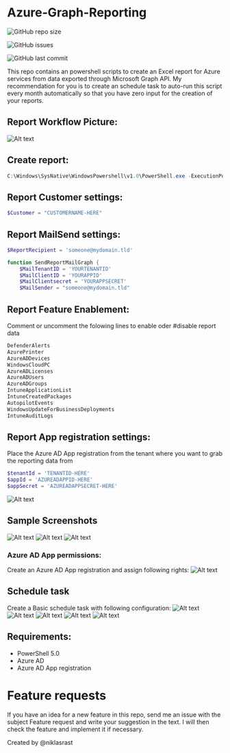 # Azure-Graph-Reporting

![GitHub repo size](https://img.shields.io/github/repo-size/niklasrast/Azure-Graph-Reporting)

![GitHub issues](https://img.shields.io/github/issues-raw/niklasrast/Azure-Graph-Reporting)

![GitHub last commit](https://img.shields.io/github/last-commit/niklasrast/Azure-Graph-Reporting)

This repo contains an powershell scripts to create an Excel report for Azure services from data exported through Microsoft Graph API.
My recommendation for you is to create an schedule task to auto-run this script every month automatically so that you have zero input for the creation of your reports.

## Report Workflow Picture:
![Alt text](https://github.com/niklasrast/Azure-Graph-Reporting/blob/main/img/workflow.png "Workflow details")

## Create report:
```powershell
C:\Windows\SysNative\WindowsPowershell\v1.0\PowerShell.exe -ExecutionPolicy Bypass -Command .\AzureReportWPS.ps1
```

## Report Customer settings:
```powershell
$Customer = "CUSTOMERNAME-HERE"
```

## Report MailSend settings:
```powershell
$ReportRecipient = 'someone@mydomain.tld'

function SendReportMailGraph {
    $MailTenantID = 'YOURTENANTID'
    $MailClientID = 'YOURAPPID'
    $MailClientsecret = 'YOURAPPSECRET'
    $MailSender = "someone@mydomain.tld"
```

## Report Feature Enablement:
Comment or uncomment the folowing lines to enable oder #disable report data
```powershell
DefenderAlerts
AzurePrinter
AzureADDevices
WindowsCloudPC
AzureADLicenses
AzureADUsers
AzureADGroups
IntuneApplicationList
IntuneCreatedPackages
AutopilotEvents
WindowsUpdateForBusinessDeployments
IntuneAuditLogs
```

## Report App registration settings:
Place the Azure AD App registration from the tenant where you want to grab the reporting data from
```powershell
$tenantId = 'TENANTID-HERE'
$appId = 'AZUREADAPPID-HERE'
$appSecret = 'AZUREADAPPSECRET-HERE'
```
![Alt text](https://github.com/niklasrast/Azure-Graph-Reporting/blob/main/img/azure-ad-app-registration-01.png "App registration details")

## Sample Screenshots

![Alt text](https://github.com/niklasrast/Azure-Graph-Reporting/blob/main/img/sample01.png "Sample Report Data")
![Alt text](https://github.com/niklasrast/Azure-Graph-Reporting/blob/main/img/sample02.png "Sample Report Data")
![Alt text](https://github.com/niklasrast/Azure-Graph-Reporting/blob/main/img/sample03.png "Sample Report Data")


### Azure AD App permissions:
Create an Azure AD App registration and assign following rights:
![Alt text](https://github.com/niklasrast/Azure-Graph-Reporting/blob/main/img/azure-ad-app-permissions.png "App permissions details")

## Schedule task
Create a Basic schedule task with following configuration:
![Alt text](https://github.com/niklasrast/Azure-Graph-Reporting/blob/main/img/schedule-taks-01.png "Schedule task configuration")
![Alt text](https://github.com/niklasrast/Azure-Graph-Reporting/blob/main/img/schedule-taks-02.png "Schedule task configuration")
![Alt text](https://github.com/niklasrast/Azure-Graph-Reporting/blob/main/img/schedule-taks-03.png "Schedule task configuration")
![Alt text](https://github.com/niklasrast/Azure-Graph-Reporting/blob/main/img/schedule-taks-04.png "Schedule task configuration")
![Alt text](https://github.com/niklasrast/Azure-Graph-Reporting/blob/main/img/schedule-taks-05.png "Schedule task configuration")


## Requirements:
- PowerShell 5.0
- Azure AD
- Azure AD App registration

# Feature requests
If you have an idea for a new feature in this repo, send me an issue with the subject Feature request and write your suggestion in the text. I will then check the feature and implement it if necessary.

Created by @niklasrast 
